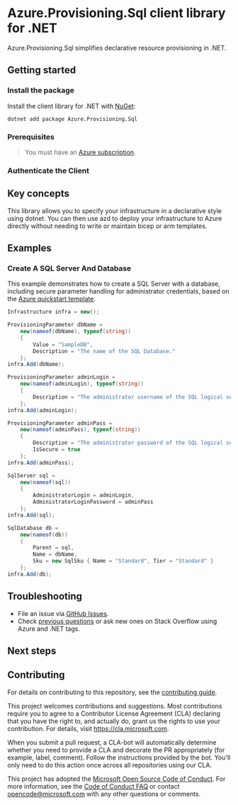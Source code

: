 # Azure.Provisioning.Sql client library for .NET

Azure.Provisioning.Sql simplifies declarative resource provisioning in .NET.

## Getting started

### Install the package

Install the client library for .NET with [NuGet](https://www.nuget.org/ ):

```dotnetcli
dotnet add package Azure.Provisioning.Sql
```

### Prerequisites

> You must have an [Azure subscription](https://azure.microsoft.com/free/dotnet/).

### Authenticate the Client

## Key concepts

This library allows you to specify your infrastructure in a declarative style using dotnet.  You can then use azd to deploy your infrastructure to Azure directly without needing to write or maintain bicep or arm templates.

## Examples

### Create A SQL Server And Database

This example demonstrates how to create a SQL Server with a database, including secure parameter handling for administrator credentials, based on the [Azure quickstart template](https://github.com/Azure/azure-quickstart-templates/blob/master/quickstarts/microsoft.sql/sql-database/main.bicep).

```C# Snippet:SqlServerBasic
Infrastructure infra = new();

ProvisioningParameter dbName =
    new(nameof(dbName), typeof(string))
    {
        Value = "SampleDB",
        Description = "The name of the SQL Database."
    };
infra.Add(dbName);

ProvisioningParameter adminLogin =
    new(nameof(adminLogin), typeof(string))
    {
        Description = "The administrator username of the SQL logical server."
    };
infra.Add(adminLogin);

ProvisioningParameter adminPass =
    new(nameof(adminPass), typeof(string))
    {
        Description = "The administrator password of the SQL logical server.",
        IsSecure = true
    };
infra.Add(adminPass);

SqlServer sql =
    new(nameof(sql))
    {
        AdministratorLogin = adminLogin,
        AdministratorLoginPassword = adminPass
    };
infra.Add(sql);

SqlDatabase db =
    new(nameof(db))
    {
        Parent = sql,
        Name = dbName,
        Sku = new SqlSku { Name = "Standard", Tier = "Standard" }
    };
infra.Add(db);
```

## Troubleshooting

-   File an issue via [GitHub Issues](https://github.com/Azure/azure-sdk-for-net/issues).
-   Check [previous questions](https://stackoverflow.com/questions/tagged/azure+.net) or ask new ones on Stack Overflow using Azure and .NET tags.

## Next steps

## Contributing

For details on contributing to this repository, see the [contributing
guide][cg].

This project welcomes contributions and suggestions. Most contributions
require you to agree to a Contributor License Agreement (CLA) declaring
that you have the right to, and actually do, grant us the rights to use
your contribution. For details, visit <https://cla.microsoft.com>.

When you submit a pull request, a CLA-bot will automatically determine
whether you need to provide a CLA and decorate the PR appropriately
(for example, label, comment). Follow the instructions provided by the
bot. You'll only need to do this action once across all repositories
using our CLA.

This project has adopted the [Microsoft Open Source Code of Conduct][coc]. For
more information, see the [Code of Conduct FAQ][coc_faq] or contact
<opencode@microsoft.com> with any other questions or comments.

<!-- LINKS -->
[cg]: https://github.com/Azure/azure-sdk-for-net/blob/main/sdk/resourcemanager/Azure.ResourceManager/docs/CONTRIBUTING.md
[coc]: https://opensource.microsoft.com/codeofconduct/
[coc_faq]: https://opensource.microsoft.com/codeofconduct/faq/
